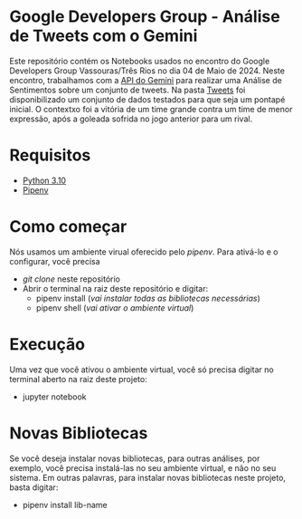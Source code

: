 # Google Developers Group - Análise de Tweets com o Gemini

Este repositório contém os Notebooks usados no encontro do Google Developers Group Vassouras/Três Rios no dia 04 de Maio de 2024. Neste encontro, trabalhamos com a [API do Gemini](https://ai.google.dev/gemini-api/docs/get-started/python) para realizar uma Análise de Sentimentos sobre um conjunto de tweets. Na pasta [Tweets](https://github.com/antoniopedro98/google-gemini-twitter-analysis/tree/main/Tweets) foi disponibilizado um conjunto de dados testados para que seja um pontapé inicial. O contextxo foi a vitória de um time grande contra um time de menor expressão, após a goleada sofrida no jogo anterior para um rival.

# Requisitos

- [Python 3.10](https://www.python.org/downloads/release/python-3100/)
- [Pipenv](https://pypi.org/project/pipenv/)

# Como começar

Nós usamos um ambiente virual oferecido pelo *pipenv*. Para ativá-lo e o configurar, você precisa

- *git clone* neste repositório
- Abrir o terminal na raiz deste repositório e digitar:
  - pipenv install (*vai instalar todas as bibliotecas necessárias*)
  - pipenv shell  (*vai ativar o ambiente virtual*)

# Execução

Uma vez que você ativou o ambiente virtual, você só precisa digitar no terminal aberto na raiz deste projeto:

- jupyter notebook

# Novas Bibliotecas

Se você deseja instalar novas bibliotecas, para outras análises, por exemplo, você precisa instalá-las no seu ambiente virtual, e não no seu sistema. Em outras palavras, para instalar novas bibliotecas neste projeto, basta digitar:

- pipenv install lib-name
